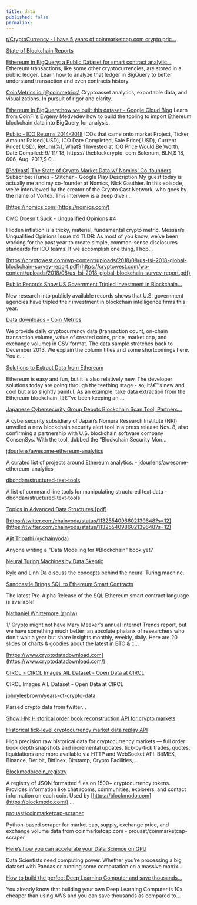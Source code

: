 ```yaml
---
title: data
published: false
permalink: 
---
```





[r/CryptoCurrency - I have 5 years of coinmarketcap.com crypto pric...](https://www.reddit.com/r/CryptoCurrency/comments/988lxb/i_have_5_years_of_coinmarketcapcom_crypto_price/?utm_source=reddit-android)

[State of Blockchain Reports](https://www.blockchaintransparency.org/reports)


[Ethereum in BigQuery: a Public Dataset for smart contract analytic...](https://cloud.google.com/blog/products/data-analytics/ethereum-bigquery-public-dataset-smart-contract-analytics)
Ethereum transactions, like some other cryptocurrencies, are stored in a public ledger. Learn how to analyze that ledger in BigQuery to better understand transaction and even contracts history.


[CoinMetrics.io (@coinmetrics)](https://twitter.com/coinmetrics)
Cryptoasset analytics, exportable data, and visualizations. In pursuit of rigor and clarity.


[Ethereum in BigQuery: how we built this dataset - Google Cloud Blog](https://cloud.google.com/blog/products/data-analytics/ethereum-bigquery-how-we-built-dataset)
Learn from CoinFi's Evgeny Medvedev how to build the tooling to import Ethereum blockchain data into BigQuery for analysis.

[Public - ICO Returns 2014-2018](https://docs.google.com/spreadsheets/d/1ioxvJgJiZui9ZD1nud2oLpClYCFcnzvgvMucI56uy-g/edit)
ICOs that came onto market Project, Ticker, Amount Raised( USD), ICO Date Completed, Sale Price( USD), Current Price( USD), Return(%), What$ 1 Invested at ICO Price Would Be Worth, Date Compiled: 9/ 11/ 18, https:// theblockcrypto. com Bolenum, BLN,$ 18, 606, Aug. 2017,$ 0...

[[Podcast] The State of Crypto Market Data w/ Nomics' Co-founders](https://blog.nomics.com/flippening/crypto-market-data)
Subscribe: iTunes - Stitcher - Google Play Description My guest today is actually me and my co-founder at Nomics, Nick Gauthier. In this episode, we’re interviewed by the creator of the Crypto Cast Network, who goes by the name of Vortex. This interview is a deep dive i...

[https://nomics.com](https://nomics.com/)


[CMC Doesn't Suck - Unqualified Opinions #4](https://messari.substack.com/p/cmc-doesnt-suck-unqualified-opinions-4?utm_medium=web&utm_campaign=share-web)

Hidden inflation is a tricky, material, fundamental crypto metric. Messari’s Unqualified Opinions Issue #4 TLDR: As most of you know, we’ve been working for the past year to create simple, common-sense disclosures standards for ICO teams. If we accomplish one thing, I hop...

[https://cryptowest.com/wp-content/uploads/2018/08/us-fsi-2018-global-blockchain-survey-report.pdf](https://cryptowest.com/wp-content/uploads/2018/08/us-fsi-2018-global-blockchain-survey-report.pdf)


[Public Records Show US Government Tripled Investment in Blockchain...](https://cointelegraph.com/news/public-records-show-us-government-tripled-investment-in-blockchain-analysis-firms-in-2018)

New research into publicly available records shows that U.S. government agencies have tripled their investment in blockchain intelligence firms this year.


[Data downloads - Coin Metrics](https://coinmetrics.io/data-downloads)

We provide daily cryptocurrency data (transaction count, on-chain transaction volume, value of created coins, price, market cap, and exchange volume) in CSV format. The data sample stretches back to December 2013. We explain the column titles and some shortcomings here. You c...

[Solutions to Extract Data from Ethereum](https://www.madewithtea.com/solutions-to-extract-data-from-ethereum.html)

Ethereum is easy and fun, but it is also relatively new. The developer solutions today are going through the teething stage - so, itâ€™s new and cool but also slightly painful. As an example, take data extraction from the Ethereum blockchain. Iâ€™ve been keeping an ...


[Japanese Cybersecurity Group Debuts Blockchain Scan Tool, Partners...](https://thebitcoinnews.com/japanese-cybersecurity-group-debuts-blockchain-scan-tool-partners-with-consensys-diligence/)

A cybersecurity subsidiary of Japan’s Nomura Research Institute (NRI) unveiled a new blockchain security alert tool in a press release Nov. 8, also confirming a partnership with U.S. blockchain software company ConsenSys. With the tool, dubbed the “Blockchain Security Mon...


[jdourlens/awesome-ethereum-analytics](https://github.com/jdourlens/awesome-ethereum-analytics)

A curated list of projects around Ethereum analytics. - jdourlens/awesome-ethereum-analytics

[dbohdan/structured-text-tools](https://github.com/dbohdan/structured-text-tools)

A list of command line tools for manipulating structured text data - dbohdan/structured-text-tools

[Topics in Advanced Data Structures [pdf]](https://news.ycombinator.com/item?id=19780387)


[https://twitter.com/chainyoda/status/1132554098602139648?s=12](https://twitter.com/chainyoda/status/1132554098602139648?s=12)

[Ajit Tripathi (@chainyoda)](https://twitter.com/chainyoda)

Anyone writing a "Data Modeling for #Blockchain" book yet?


[Neural Turing Machines by Data Skeptic](https://player.fm/series/data-skeptic/neural-turing-machines)

Kyle and Linh Da discuss the concepts behind the neural Turing machine.

[Sandcastle Brings SQL to Ethereum Smart Contracts](https://link.medium.com/w4p8EIlKdX)

The latest Pre-Alpha Release of the SQL Ethereum smart contract language is available!

[Nathaniel Whittemore (@nlw)](https://twitter.com/nlw)

1/ Crypto might not have Mary Meeker's annual Internet Trends report, but we have something much better: an absolute phalanx of researchers who don't wait a year but share insights monthly, weekly, daily. Here are 20 slides of charts & goodies about the latest in BTC & c...

[https://www.cryptodatadownload.com](https://www.cryptodatadownload.com/)


[CIRCL » CIRCL Images AIL Dataset - Open Data at CIRCL](https://www.circl.lu/opendata/circl-ail-dataset-01/)

CIRCL Images AIL Dataset - Open Data at CIRCL

[johnyleebrown/years-of-crypto-data](https://github.com/johnyleebrown/years-of-crypto-data)

Parsed crypto data from twitter. .

[Show HN: Historical order book reconstruction API for crypto markets](https://news.ycombinator.com/item?id=20663471)

[Historical tick-level cryptocurrency market data replay API](https://tardis.dev/)

High precision raw historical data for cryptocurrency markets — full order book depth snapshots and incremental updates, tick-by-tick trades, quotes, liquidations and more available via HTTP and WebSocket API. BitMEX, Binance, Deribit, Bitfinex, Bitstamp, Crypto Facilities,...

[Blockmodo/coin_registry](https://github.com/Blockmodo/coin_registry)

A registry of JSON formatted files on 1500+ cryptocurrency tokens. Provides information like chat rooms, communities, explorers, and contact information on each coin. Used by [https://blockmodo.com](https://blockmodo.com/) ...


[prouast/coinmarketcap-scraper](https://github.com/prouast/coinmarketcap-scraper)

Python-based scraper for market cap, supply, exchange price, and exchange volume data from coinmarketcap.com - prouast/coinmarketcap-scraper


[Here’s how you can accelerate your Data Science on GPU](https://towardsdatascience.com/heres-how-you-can-accelerate-your-data-science-on-gpu-4ecf99db3430)

Data Scientists need computing power. Whether you’re processing a big dataset with Pandas or running some computation on a massive matrix…

[How to build the perfect Deep Learning Computer and save thousands...](https://medium.com/the-mission/how-to-build-the-perfect-deep-learning-computer-and-save-thousands-of-dollars-9ec3b2eb4ce2)

You already know that building your own Deep Learning Computer is 10x cheaper than using AWS and you can save thousands as compared to…

